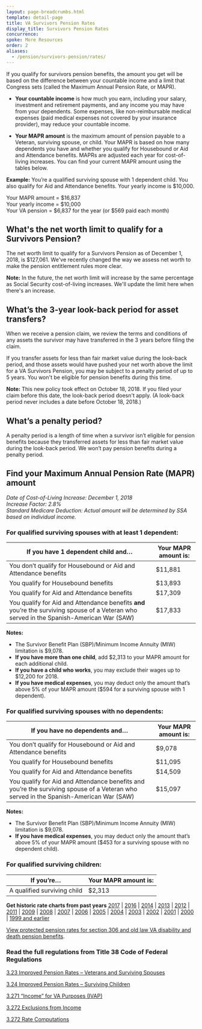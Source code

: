 ```yaml
---
layout: page-breadcrumbs.html
template: detail-page
title: VA Survivors Pension Rates
display_title: Survivors Pension Rates
concurrence:  
spoke: More Resources
order: 2
aliases:
  - /pension/survivors-pension/rates/
---
```


<div class="va-introtext">

If you qualify for survivors pension benefits, the amount you get will be based on the difference between your countable income and a limit that Congress sets (called the Maximum Annual Pension Rate, or MAPR).

</div>

- **Your countable income** is how much you earn, including your salary, investment and retirement payments, and any income you may have from your dependents. Some expenses, like non-reimbursable medical expenses (paid medical expenses not covered by your insurance provider), may reduce your countable income.

- **Your MAPR amount** is the maximum amount of pension payable to a Veteran, surviving spouse, or child. Your MAPR is based on how many dependents you have and whether you qualify for Housebound or Aid and Attendance benefits. MAPRs are adjusted each year for cost-of-living increases. You can find your current MAPR amount using the tables below.

**Example:**
You’re a qualified surviving spouse with 1 dependent child. You also qualify for Aid and Attendance benefits. Your yearly income is $10,000.

Your MAPR amount = $16,837 <br>
Your yearly income = $10,000 <br>
Your VA pension = $6,837 for the year (or $569 paid each month)


## What's the net worth limit to qualify for a Survivors Pension?

The net worth limit to qualify for a Survivors Pension as of December 1, 2018, is $127,061. We've recently changed the way we assess net worth to make the pension entitlement rules more clear. 

**Note:** In the future, the net worth limit will increase by the same percentage as Social Security cost-of-living increases. We'll update the limit here when there's an increase.

## What’s the 3-year look-back period for asset transfers?

When we receive a pension claim, we review the terms and conditions of any assets the survivor may have transferred in the 3 years before filing the claim. 

If you transfer assets for less than fair market value during the look-back period, and those assets would have pushed your net worth above the limit for a VA Survivors Pension, you may be subject to a penalty period of up to 5 years. You won't be eligible for pension benefits during this time.

**Note:** This new policy took effect on October 18, 2018. If you filed your claim before this date, the look-back period doesn't apply. (A look-back period never includes a date before October 18, 2018.)

## What’s a penalty period? 

A penalty period is a length of time when a survivor isn’t eligible for pension benefits because they transferred assets for less than fair market value during the look-back period. We won’t pay pension benefits during a penalty period. 


## Find your Maximum Annual Pension Rate (MAPR) amount

*Date of Cost-of-Living Increase: December 1, 2018* <br>
*Increase Factor: 2.8%* <br>
*Standard Medicare Deduction: Actual amount will be determined by SSA based on individual income.*

### For qualified surviving spouses with at least 1 dependent:

| **If you have 1 dependent child and…** | **Your MAPR amount is:** |
| --- | --- |
| You don’t qualify for Housebound or Aid and Attendance benefits | $11,881 |
| You qualify for Housebound benefits | $13,893|
| You qualify for Aid and Attendance benefits| $17,309|
| You qualify for Aid and Attendance benefits **and** you’re the surviving spouse of a Veteran who served in the Spanish-American War (SAW) | $17,833 |

**Notes:**
- The Survivor Benefit Plan (SBP)/Minimum Income Annuity (MIW) limitation is $9,078.
- **If you have more than one child**, add $2,313 to your MAPR amount for each additional child.
- **If you have a child who works**, you may exclude their wages up to $12,200 for 2018.
- **If you have medical expenses**, you may deduct only the amount that’s above 5% of your MAPR amount ($594 for a surviving spouse with 1 dependent).

### For qualified surviving spouses with no dependents:

| **If you have no dependents and…** | **Your MAPR amount is:** |
| --- | --- |
| You don’t qualify for Housebound or Aid and Attendance benefits | $9,078 |
| You qualify for Housebound benefits | $11,095 |
| You qualify for Aid and Attendance benefits | $14,509 |
| You qualify for Aid and Attendance benefits and you’re the surviving spouse of a Veteran who served in the Spanish-American War (SAW) | $15,097 |

**Notes:**
- The Survivor Benefit Plan (SBP)/Minimum Income Annuity (MIW) limitation is $9,078.
- **If you have medical expenses**, you may deduct only the amount that’s above 5% of your MAPR amount ($453 for a surviving spouse with no dependent child).

### For qualified surviving children:

| **If you’re…**| **Your MAPR amount is:** |
| --- | --- |
| A qualified surviving child  | $2,313 |

**Get historic rate charts from past years**
[2017](https://www.benefits.va.gov/PENSION/rates_survivor_pen17.asp) |
[2016](https://www.benefits.va.gov/PENSION/rates_survivor_pen16.asp) |
[2014](https://www.benefits.va.gov/PENSION/rates_survivor_pen14.asp) |
[2013](https://www.benefits.va.gov/PENSION/rates_survivor_pen13.asp) |
[2012](https://www.benefits.va.gov/PENSION/rates_survivor_pen12.asp) |
[2011](https://www.benefits.va.gov/PENSION/rates_survivor_pen11.asp) |
[2009](https://www.benefits.va.gov/PENSION/rates_survivor_pen09.asp) |
[2008](https://www.benefits.va.gov/PENSION/rates_survivor_pen08.asp) |
[2007](https://www.benefits.va.gov/PENSION/rates_survivor_pen07.asp) |
[2006](https://www.benefits.va.gov/PENSION/rates_survivor_pen06.asp) |
[2005](https://www.benefits.va.gov/PENSION/rates_survivor_pen05.asp) |
[2004](https://www.benefits.va.gov/PENSION/rates_survivor_pen04.asp) |
[2003](https://www.benefits.va.gov/PENSION/rates_survivor_pen03.asp) |
[2002](https://www.benefits.va.gov/PENSION/rates_survivor_pen02.asp) |
[2001](https://www.benefits.va.gov/PENSION/rates_survivor_pen01.asp) |
[2000](https://www.benefits.va.gov/PENSION/rates_survivor_pen00.asp) |
[1999 and earlier](https://www.benefits.va.gov/PENSION/rates_survivor_pen99.asp)<br>

[View protected pension rates for section 306 and old law VA disability and death pension benefits](https://www.benefits.va.gov/PENSION/current_protected_pension_rate_tables.asp?_ga=2.57360490.1785335407.1546886869-1582256389.1508352376).
<br>

### Read the full regulations from Title 38 Code of Federal Regulations

[3.23 Improved Pension Rates – Veterans and Surviving Spouses](https://www.ecfr.gov/cgi-bin/text-idx?SID=ad275643432556b9dda942343fb89296&mc=true&node=pt38.1.3&rgn=div58#se38.1.3_123)

[3.24 Improved Pension Rates – Surviving Children](https://www.ecfr.gov/cgi-bin/text-idx?SID=ad275643432556b9dda942343fb89296&mc=true&node=pt38.1.3&rgn=div58#se38.1.3_123)

[3.271 “Income” for VA Purposes (IVAP)](https://www.ecfr.gov/cgi-bin/text-idx?SID=ad275643432556b9dda942343fb89296&mc=true&node=pt38.1.3&rgn=div58#se38.1.3_123)

[3.272 Exclusions from Income](https://www.ecfr.gov/cgi-bin/text-idx?SID=ad275643432556b9dda942343fb89296&mc=true&node=pt38.1.3&rgn=div58#se38.1.3_123)

[3.272 Rate Computations](https://www.ecfr.gov/cgi-bin/text-idx?SID=ad275643432556b9dda942343fb89296&mc=true&node=pt38.1.3&rgn=div58#se38.1.3_123)

